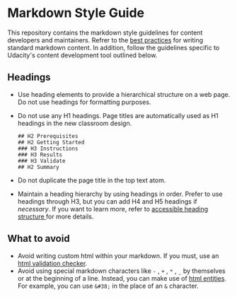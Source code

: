 # Markdown Style Guide
This repository contains the markdown style guidelines for content developers and maintainers. Refrer to the [best practices](https://www.markdownguide.org/basic-syntax/) for writing standard markdown content. In addition, follow the guidelines specific to Udacity's content development tool outlined below.

## Headings
- Use heading elements to provide a hierarchical structure on a web page. Do not use headings for formatting purposes.
- Do not use any H1 headings. Page titles are automatically used as H1 headings in the new classroom design.

  ```
  ## H2 Prerequisites
  ## H2 Getting Started 
  ### H3 Instructions 
  ### H3 Results
  ### H3 Validate
  ## H2 Summary
  ```
- Do not duplicate the page title in the top text atom. 
- Maintain a heading hierarchy by using headings in order. Prefer to use headings through H3, but you can add H4 and H5 headings if *necessary*. If you want to learn more, refer to [accessible heading structure
](https://www.a11yproject.com/posts/how-to-accessible-heading-structure/) for more details. 



## What to avoid
- Avoid writing custom html within your markdown. If you must, use an [html validation checker](https://validator.w3.org/nu/#textarea).
- Avoid using special markdown characters like `-` , `+` , `*` , `_` by themselves or at the beginning of a line. Instead, you can make use of [html entities](https://www.freeformatter.com/html-entities.html). For example, you can use `&#38;` in the place of an `&` character. 
